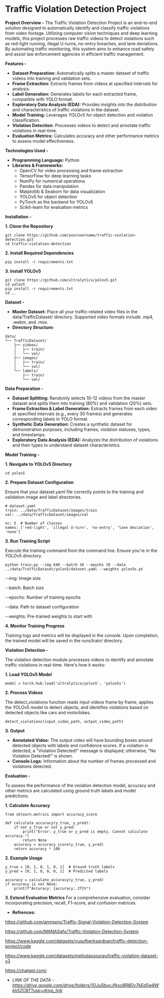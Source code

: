 # Traffic Violation Detection Project 



**Project Overview -**
The Traffic Violation Detection Project is an end-to-end solution designed to automatically identify and classify traffic violations from video footage. Utilizing computer vision techniques and deep learning models, this project processes raw traffic videos to detect violations such as red-light running, illegal U-turns, no-entry breaches, and lane deviations. By automating traffic monitoring, this system aims to enhance road safety and assist law enforcement agencies in efficient traffic management.



**Features -** 
- **Dataset Preparation:** Automatically splits a master dataset of traffic videos into training and validation sets.
- **Frame Extraction:** Extracts frames from videos at specified intervals for analysis.
- **Label Generation:** Generates labels for each extracted frame, compatible with YOLO format.
- **Exploratory Data Analysis (EDA):** Provides insights into the distribution and characteristics of traffic violations in the dataset.
- **Model Training:** Leverages YOLOv5 for object detection and violation classification.
- **Violation Detection:** Processes videos to detect and annotate traffic violations in real-time.
- **Evaluation Metrics:** Calculates accuracy and other performance metrics to assess model effectiveness.



**Technologies Used -** 
- **Programming Language:** Python
- **Libraries & Frameworks:**
  - OpenCV for video processing and frame extraction
  - TensorFlow for deep learning tasks
  - NumPy for numerical operations
  - Pandas for data manipulation
  - Matplotlib & Seaborn for data visualization
  - YOLOv5 for object detection
  - PyTorch as the backend for YOLOv5
  - Scikit-learn for evaluation metrics



**Installation -** 

**1. Clone the Repository**
  ```
git clone https://github.com/yourusername/traffic-violation-detection.git
cd traffic-violation-detection
```
**2. Install Required Dependencies**
```
pip install -r requirements.txt
```
**3. Install YOLOv5**
```
git clone https://github.com/ultralytics/yolov5.git
cd yolov5
pip install -r requirements.txt
cd ..
```

**Dataset -** 
- **Master Dataset:** Place all your traffic-related video files in the data/TrafficDataset/ directory. Supported video formats include .mp4, .webm, and .mov.
- **Directory Structure:**
```
data/
└── TrafficDataset/
    ├── videos/
    │   ├── train/
    │   └── val/
    ├── images/
    │   ├── train/
    │   └── val/
    └── labels/
        ├── train/
        └── val/
```

**Data Preparation -** 
- **Dataset Splitting:** Randomly selects 10-12 videos from the master dataset and splits them into training (80%) and validation (20%) sets.
- **Frame Extraction & Label Generation:** Extracts frames from each video at specified intervals (e.g., every 30 frames) and generates corresponding labels in YOLO format.
- **Synthetic Data Generation:** Creates a synthetic dataset for demonstration purposes, including frames, violation statuses, types, and timestamps.
- **Exploratory Data Analysis (EDA):** Analyzes the distribution of violations and their types to understand dataset characteristics.

**Model Training -** 

**1. Navigate to YOLOv5 Directory**
```
cd yolov5
```
**2. Prepare Dataset Configuration**

Ensure that your dataset.yaml file correctly points to the training and validation image and label directories.
```
# dataset.yaml
train: ../data/TrafficDataset/images/train
val: ../data/TrafficDataset/images/val

nc: 5  # Number of classes
names: ['red-light', 'illegal U-turn', 'no-entry', 'lane deviation', 'none']
```
**3. Run Training Script**

Execute the training command from the command line. Ensure you're in the YOLOv5 directory.
```
python train.py --img 640 --batch 10 --epochs 10 --data ../data/TrafficDataset/yolov5/dataset.yaml --weights yolov5s.pt
```
--img: Image size

--batch: Batch size

--epochs: Number of training epochs

--data: Path to dataset configuration

--weights: Pre-trained weights to start with


**4. Monitor Training Progress**

Training logs and metrics will be displayed in the console. Upon completion, the trained model will be saved in the runs/train/ directory.



**Violation Detection -** 

The violation detection module processes videos to identify and annotate traffic violations in real-time. Here's how it works:

**1. Load YOLOv5 Model**
```
model = torch.hub.load('ultralytics/yolov5', 'yolov5s')
```
**2. Process Videos**

The detect_violations function reads input videos frame by frame, applies the YOLOv5 model to detect objects, and identifies violations based on detected objects like cars and motorbikes.
```
detect_violations(input_video_path, output_video_path)
```
**3. Output**
- **Annotated Video:** The output video will have bounding boxes around detected objects with labels and confidence scores. If a violation is detected, a "Violation Detected!" message is displayed; otherwise, "No Violation Detected!" is shown.
- **Console Logs:** Information about the number of frames processed and violations detected.

**Evaluation -** 

To assess the performance of the violation detection model, accuracy and other metrics are calculated using ground truth labels and model predictions.

**1. Calculate Accuracy**
```
from sklearn.metrics import accuracy_score

def calculate_accuracy(y_true, y_pred):
    if not y_true or not y_pred:
        print("Error: y_true or y_pred is empty. Cannot calculate accuracy.")
        return None
    accuracy = accuracy_score(y_true, y_pred)
    return accuracy * 100
```
**2. Example Usage**
```
y_true = [0, 1, 0, 1, 0, 1]  # Ground truth labels
y_pred = [0, 1, 0, 0, 0, 1]  # Predicted labels

accuracy = calculate_accuracy(y_true, y_pred)
if accuracy is not None:
    print(f"Accuracy: {accuracy:.2f}%")
```
**3. Extend Evaluation Metrics**
For a comprehensive evaluation, consider incorporating precision, recall, F1-score, and confusion matrices.

- **Refrences:**

https://github.com/anmspro/Traffic-Signal-Violation-Detection-System

https://github.com/MANASgfx/Traffic-Violation-Detection-System

https://www.kaggle.com/datasets/yusufberksardoan/traffic-detection-project/code

https://www.kaggle.com/datasets/meliodassourav/traffic-violation-dataset-v3

https://chatgpt.com/






- *LINK OF THE DATA - https://drive.google.com/drive/folders/1OJu5bucJfkscBR8Dy7kEd5w8Wkh5ZCBT?usp=drive_link*
